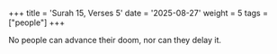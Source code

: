 +++
title = 'Surah 15, Verses 5'
date = '2025-08-27'
weight = 5
tags = ["people"]
+++

No people can advance their doom, nor can they delay it.
